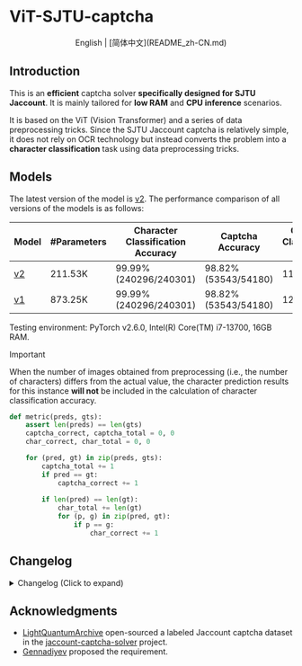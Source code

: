 # ViT-SJTU-captcha

<div align="center">
English | [简体中文](README_zh-CN.md)
</div>

## Introduction

This is an **efficient** captcha solver **specifically designed for SJTU Jaccount**. It is mainly tailored for **low RAM** and **CPU inference** scenarios.

It is based on the ViT (Vision Transformer) and a series of data preprocessing tricks. Since the SJTU Jaccount captcha is relatively simple, it does not rely on OCR technology but instead converts the problem into a **character classification** task using data preprocessing tricks.

## Models

The latest version of the model is [v2](v2). The performance comparison of all versions of the models is as follows:

| Model | #Parameters | Character Classification Accuracy | Captcha Accuracy | Character Classification FPS | Captcha FPS FPS | Preprocessing FPS | Weights |
| --- | --- | --- | --- | --- | --- | --- | --- |
| [v2](v2) | 211.53K | 99.99% (240296/240301) | 98.82% (53543/54180) | 1174.71 | 98.43 | 157.62 | [权重](https://github.com/fanqiNO1/ViT-SJTU-captcha/releases/tag/model-v2) |
| [v1](v1) | 873.25K | 99.99% (240296/240301) | 98.82% (53543/54180) | 1293.20 | 85.02 | 120.53 | [权重](https://github.com/fanqiNO1/ViT-SJTU-captcha/releases/tag/model) |

Testing environment: PyTorch v2.6.0, Intel(R) Core(TM) i7-13700, 16GB RAM.

> [!IMPORTANT]  
> When the number of images obtained from preprocessing (i.e., the number of characters) differs from the actual value, the character prediction results for this instance **will not** be included in the calculation of character classification accuracy.
> ```python
> def metric(preds, gts):
>     assert len(preds) == len(gts)
>     captcha_correct, captcha_total = 0, 0
>     char_correct, char_total = 0, 0
> 
>     for (pred, gt) in zip(preds, gts):
>         captcha_total += 1
>         if pred == gt:
>             captcha_correct += 1
>         
>         if len(pred) == len(gt):
>             char_total += len(gt)
>             for (p, g) in zip(pred, gt):
>                 if p == g:
>                     char_correct += 1
> ```

## Changelog

<details>
<summary>Changelog (Click to expand)</summary>

- 2024.12.25: ViT-SJTU-captcha v2 is released. It references LLaMA's improvements to the Transformer (SwiGLU, GQA, etc.). Although the overall architecture is similar to Qwen2.5-VL's Vision Tower, it is released earlier than Qwen2.5-VL. Without changing the accuracy, it optimizes the model parameter count and RAM requirements.

- 2023.02.26: ViT-SJTU-captcha v1 is released. It is based on vit_pytorch v1.0.0. The model architecture is standard ViT.

</details>

## Acknowledgments

- [LightQuantumArchive](https://github.com/LightQuantumArchive) open-sourced a labeled Jaccount captcha dataset in the [jaccount-captcha-solver](https://github.com/LightQuantumArchive/jaccount-captcha-solver) project.
- [Gennadiyev](https://github.com/Gennadiyev) proposed the requirement.
